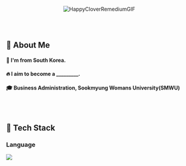 
<p align="center">
  <img src="https://github.com/user-attachments/assets/0be31927-24d3-41fe-a8c8-02f2665c000c" alt="HappyCloverRemediumGIF" />
</p>

 <br/>
  <br/>


## 👀 About Me
  #### :raising_hand: I'm from South Korea.<br/>
  #### :fire: I aim to become a _________.<br/>
  #### :mortar_board:  Business Administration, Sookmyung Womans University(SMWU)
  <br/>
  <br/>

 ## 🧱 Tech Stack
  ### Language
  <!--Python-->
  <img src="https://img.shields.io/badge/Python-3776AB?style=flat-square&logo=Python&logoColor=white"/>
    <br/>
  <br/>

<!--
**seonokzo/seonokzo** is a ✨ _special_ ✨ repository because its `README.md` (this file) appears on your GitHub profile.

Here are some ideas to get you started:

- 🔭 I’m currently working on ...
- 🌱 I’m currently learning ...
- 👯 I’m looking to collaborate on ...
- 🤔 I’m looking for help with ...
- 💬 Ask me about ...
- 📫 How to reach me: ...
- 😄 Pronouns: ...
- ⚡ Fun fact: ...
-->
